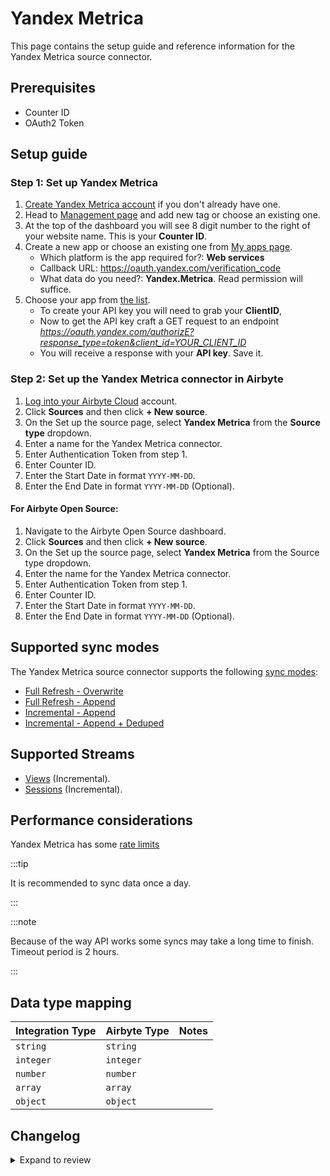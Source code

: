 # Yandex Metrica

This page contains the setup guide and reference information for the Yandex Metrica source connector.

## Prerequisites

- Counter ID
- OAuth2 Token

## Setup guide

### Step 1: Set up Yandex Metrica

1. [Create Yandex Metrica account](https://metrica.yandex.com/) if you don't already have one.
2. Head to [Management page](https://metrica.yandex.com/list) and add new tag or choose an existing one.
3. At the top of the dashboard you will see 8 digit number to the right of your website name. This is your **Counter ID**.
4. Create a new app or choose an existing one from [My apps page](https://oauth.yandex.com/).
   - Which platform is the app required for?: **Web services**
   - Callback URL: https://oauth.yandex.com/verification_code
   - What data do you need?: **Yandex.Metrica**. Read permission will suffice.
5. Choose your app from [the list](https://oauth.yandex.com/).
   - To create your API key you will need to grab your **ClientID**,
   - Now to get the API key craft a GET request to an endpoint *https://oauth.yandex.com/authorizE?response_type=token&client_id=YOUR_CLIENT_ID*
   - You will receive a response with your **API key**. Save it.

### Step 2: Set up the Yandex Metrica connector in Airbyte

1. [Log into your Airbyte Cloud](https://cloud.airbyte.io/workspaces) account.
2. Click **Sources** and then click **+ New source**.
3. On the Set up the source page, select **Yandex Metrica** from the **Source type** dropdown.
4. Enter a name for the Yandex Metrica connector.
5. Enter Authentication Token from step 1.
6. Enter Counter ID.
7. Enter the Start Date in format `YYYY-MM-DD`.
8. Enter the End Date in format `YYYY-MM-DD` (Optional).

#### For Airbyte Open Source:

1. Navigate to the Airbyte Open Source dashboard.
2. Click **Sources** and then click **+ New source**.
3. On the Set up the source page, select **Yandex Metrica** from the Source type dropdown.
4. Enter the name for the Yandex Metrica connector.
5. Enter Authentication Token from step 1.
6. Enter Counter ID.
7. Enter the Start Date in format `YYYY-MM-DD`.
8. Enter the End Date in format `YYYY-MM-DD` (Optional).

## Supported sync modes

The Yandex Metrica source connector supports the following [sync modes](https://docs.airbyte.com/cloud/core-concepts#connection-sync-modes):

- [Full Refresh - Overwrite](https://docs.airbyte.com/understanding-airbyte/connections/full-refresh-overwrite/)
- [Full Refresh - Append](https://docs.airbyte.com/understanding-airbyte/connections/full-refresh-append)
- [Incremental - Append](https://docs.airbyte.com/understanding-airbyte/connections/incremental-append)
- [Incremental - Append + Deduped](https://docs.airbyte.com/understanding-airbyte/connections/incremental-append-deduped)

## Supported Streams

- [Views](https://yandex.com/dev/metrika/doc/api2/logs/fields/hits.html) \(Incremental\).
- [Sessions](https://yandex.com/dev/metrika/doc/api2/logs/fields/visits.html) \(Incremental\).

## Performance considerations

Yandex Metrica has some [rate limits](https://yandex.ru/dev/metrika/doc/api2/intro/quotas.html)

:::tip

It is recommended to sync data once a day.

:::

:::note

Because of the way API works some syncs may take a long time to finish. Timeout period is 2 hours.

:::

## Data type mapping

| Integration Type | Airbyte Type | Notes |
| :--------------- | :----------- | :---- |
| `string`         | `string`     |       |
| `integer`        | `integer`    |       |
| `number`         | `number`     |       |
| `array`          | `array`      |       |
| `object`         | `object`     |       |

## Changelog

<details>
  <summary>Expand to review</summary>

| Version | Date       | Pull Request                                             | Subject                                                                         |
| :------ | :--------- | :------------------------------------------------------- | :------------------------------------------------------------------------------ |
| 1.0.45 | 2025-07-26 | [61238](https://github.com/airbytehq/airbyte/pull/61238) | Update dependencies |
| 1.0.44 | 2025-05-24 | [60755](https://github.com/airbytehq/airbyte/pull/60755) | Update dependencies |
| 1.0.43 | 2025-05-10 | [59961](https://github.com/airbytehq/airbyte/pull/59961) | Update dependencies |
| 1.0.42 | 2025-05-04 | [59547](https://github.com/airbytehq/airbyte/pull/59547) | Update dependencies |
| 1.0.41 | 2025-04-26 | [58916](https://github.com/airbytehq/airbyte/pull/58916) | Update dependencies |
| 1.0.40 | 2025-04-20 | [58574](https://github.com/airbytehq/airbyte/pull/58574) | Update dependencies |
| 1.0.39 | 2025-04-12 | [58035](https://github.com/airbytehq/airbyte/pull/58035) | Update dependencies |
| 1.0.38 | 2025-04-05 | [57390](https://github.com/airbytehq/airbyte/pull/57390) | Update dependencies |
| 1.0.37 | 2025-03-29 | [56841](https://github.com/airbytehq/airbyte/pull/56841) | Update dependencies |
| 1.0.36 | 2025-03-22 | [56318](https://github.com/airbytehq/airbyte/pull/56318) | Update dependencies |
| 1.0.35 | 2025-03-08 | [55627](https://github.com/airbytehq/airbyte/pull/55627) | Update dependencies |
| 1.0.34 | 2025-03-01 | [55092](https://github.com/airbytehq/airbyte/pull/55092) | Update dependencies |
| 1.0.33 | 2025-02-22 | [54476](https://github.com/airbytehq/airbyte/pull/54476) | Update dependencies |
| 1.0.32 | 2025-02-15 | [54025](https://github.com/airbytehq/airbyte/pull/54025) | Update dependencies |
| 1.0.31 | 2025-02-01 | [53072](https://github.com/airbytehq/airbyte/pull/53072) | Update dependencies |
| 1.0.30 | 2025-01-25 | [52380](https://github.com/airbytehq/airbyte/pull/52380) | Update dependencies |
| 1.0.29 | 2025-01-18 | [51974](https://github.com/airbytehq/airbyte/pull/51974) | Update dependencies |
| 1.0.28 | 2025-01-11 | [51446](https://github.com/airbytehq/airbyte/pull/51446) | Update dependencies |
| 1.0.27 | 2024-12-28 | [50769](https://github.com/airbytehq/airbyte/pull/50769) | Update dependencies |
| 1.0.26 | 2024-12-21 | [50375](https://github.com/airbytehq/airbyte/pull/50375) | Update dependencies |
| 1.0.25 | 2024-12-14 | [49796](https://github.com/airbytehq/airbyte/pull/49796) | Update dependencies |
| 1.0.24 | 2024-12-12 | [49425](https://github.com/airbytehq/airbyte/pull/49425) | Update dependencies |
| 1.0.23 | 2024-11-25 | [48660](https://github.com/airbytehq/airbyte/pull/48660) | Starting with this version, the Docker image is now rootless. Please note that this and future versions will not be compatible with Airbyte versions earlier than 0.64 |
| 1.0.22 | 2024-10-21 | [47088](https://github.com/airbytehq/airbyte/pull/47088) | Update dependencies |
| 1.0.21 | 2024-10-12 | [46836](https://github.com/airbytehq/airbyte/pull/46836) | Update dependencies |
| 1.0.20 | 2024-10-05 | [46444](https://github.com/airbytehq/airbyte/pull/46444) | Update dependencies |
| 1.0.19 | 2024-09-28 | [46161](https://github.com/airbytehq/airbyte/pull/46161) | Update dependencies |
| 1.0.18 | 2024-09-21 | [45755](https://github.com/airbytehq/airbyte/pull/45755) | Update dependencies |
| 1.0.17 | 2024-09-14 | [45536](https://github.com/airbytehq/airbyte/pull/45536) | Update dependencies |
| 1.0.16 | 2024-09-07 | [45315](https://github.com/airbytehq/airbyte/pull/45315) | Update dependencies |
| 1.0.15 | 2024-08-31 | [44702](https://github.com/airbytehq/airbyte/pull/44702) | Update dependencies |
| 1.0.14 | 2024-08-17 | [44291](https://github.com/airbytehq/airbyte/pull/44291) | Update dependencies |
| 1.0.13 | 2024-08-10 | [43693](https://github.com/airbytehq/airbyte/pull/43693) | Update dependencies |
| 1.0.12 | 2024-08-03 | [43072](https://github.com/airbytehq/airbyte/pull/43072) | Update dependencies |
| 1.0.11 | 2024-07-27 | [42172](https://github.com/airbytehq/airbyte/pull/42172) | Update dependencies |
| 1.0.10 | 2024-07-13 | [41925](https://github.com/airbytehq/airbyte/pull/41925) | Update dependencies |
| 1.0.9 | 2024-07-10 | [41431](https://github.com/airbytehq/airbyte/pull/41431) | Update dependencies |
| 1.0.8 | 2024-07-09 | [40837](https://github.com/airbytehq/airbyte/pull/40837) | Update dependencies |
| 1.0.7 | 2024-06-25 | [40368](https://github.com/airbytehq/airbyte/pull/40368) | Update dependencies |
| 1.0.6 | 2024-06-21 | [39934](https://github.com/airbytehq/airbyte/pull/39934) | Update dependencies |
| 1.0.5 | 2024-06-04 | [38999](https://github.com/airbytehq/airbyte/pull/38999) | [autopull] Upgrade base image to v1.2.1 |
| 1.0.4 | 2024-04-19 | [37296](https://github.com/airbytehq/airbyte/pull/37296) | Updating to 0.80.0 CDK |
| 1.0.3 | 2024-04-18 | [37296](https://github.com/airbytehq/airbyte/pull/37296) | Manage dependencies with Poetry. |
| 1.0.2 | 2024-04-15 | [37296](https://github.com/airbytehq/airbyte/pull/37296) | Base image migration: remove Dockerfile and use the python-connector-base image |
| 1.0.1 | 2024-04-12 | [37296](https://github.com/airbytehq/airbyte/pull/37296) | schema descriptions |
| 1.0.0 | 2023-03-20 | [24188](https://github.com/airbytehq/airbyte/pull/24188) | Migrate to Beta; Change state structure |
| 0.1.0 | 2022-09-09 | [15061](https://github.com/airbytehq/airbyte/pull/15061) | 🎉 New Source: Yandex metrica |

</details>

